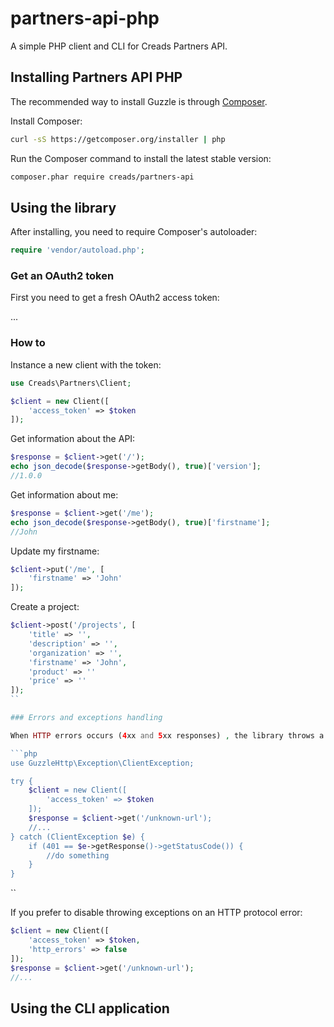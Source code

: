 # partners-api-php

A simple PHP client and CLI for Creads Partners API.

## Installing Partners API PHP

The recommended way to install Guzzle is through
[Composer](http://getcomposer.org).

Install Composer:

```bash
curl -sS https://getcomposer.org/installer | php
```

Run the Composer command to install the latest stable version:

```bash
composer.phar require creads/partners-api
```

## Using the library

After installing, you need to require Composer's autoloader:

```php
require 'vendor/autoload.php';
```

### Get an OAuth2 token

First you need to get a fresh OAuth2 access token:

...

###  How to

Instance a new client with the token:

```php
use Creads\Partners\Client;

$client = new Client([
    'access_token' => $token
]);
```

Get information about the API:

```php
$response = $client->get('/');
echo json_decode($response->getBody(), true)['version'];
//1.0.0
```

Get information about me:

```php
$response = $client->get('/me');
echo json_decode($response->getBody(), true)['firstname'];
//John
```

Update my firstname:

```php
$client->put('/me', [
    'firstname' => 'John'
]);
```

Create a project:

```php
$client->post('/projects', [
	'title' => '',
	'description' => '',
	'organization' => '',
    'firstname' => 'John',
    'product' => ''
    'price' => ''
]);
``

### Errors and exceptions handling

When HTTP errors occurs (4xx and 5xx responses) , the library throws a `GuzzleHttp\Exception\ClientException` object:

```php
use GuzzleHttp\Exception\ClientException;

try {
    $client = new Client([
        'access_token' => $token
    ]);
    $response = $client->get('/unknown-url');
    //...
} catch (ClientException $e) {
    if (401 == $e->getResponse()->getStatusCode()) {
        //do something
    }
}
```

``

If you prefer to disable throwing exceptions on an HTTP protocol error:

```php
$client = new Client([
    'access_token' => $token,
    'http_errors' => false
]);
$response = $client->get('/unknown-url');
//...
```

## Using the CLI application